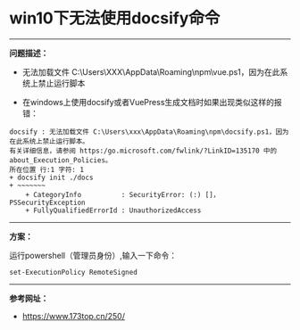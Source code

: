 # win10下无法使用docsify命令
---
**问题描述：**

* 无法加载文件 C:\Users\XXX\AppData\Roaming\npm\vue.ps1，因为在此系统上禁止运行脚本

* 在windows上使用docsify或者VuePress生成文档时如果出现类似这样的报错：

``` 
docsify : 无法加载文件 C:\Users\xxx\AppData\Roaming\npm\docsify.ps1，因为在此系统上禁止运行脚本。
有关详细信息，请参阅 https:/go.microsoft.com/fwlink/?LinkID=135170 中的 about_Execution_Policies。
所在位置 行:1 字符: 1
+ docsify init ./docs
+ ~~~~~~~
    + CategoryInfo          : SecurityError: (:) []，PSSecurityException
    + FullyQualifiedErrorId : UnauthorizedAccess

```
---

**方案：**

运行powershell（管理员身份）,输入一下命令：

```
set-ExecutionPolicy RemoteSigned
```
---

**参考网址：**

* https://www.173top.cn/250/
